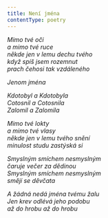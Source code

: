 ```yaml
---
title: Není jména
contentType: poetry
---
```


<section>

_Mimo tvé oči  
a mimo tvé ruce  
někde jen v lemu dechu tvého  
když spíš jsem rozemnut  
prach čehosi tak vzdáleného_

</section>

<section>

_Jenom jména_

</section>

<section>

_Kdotobyl a Kdotobyla  
Cotosnil a Cotosnila  
Zalomil a Zalomila_

</section>

<section>

_Mimo tvé lokty  
a mimo tvé vlasy  
někde jen v lemu tvého snění  
minulost studu zastýská si_

</section>

<section>

_Smyslným smíchem nesmyslným  
čaruje večer za dědinou  
Smyslným smíchem nesmyslným  
smějí se děvčata_

</section>

<section>

_A žádná nedá jména tvému žalu  
Jen krev odlévá jeho podobu  
až do hrobu až do hrobu_

</section>
